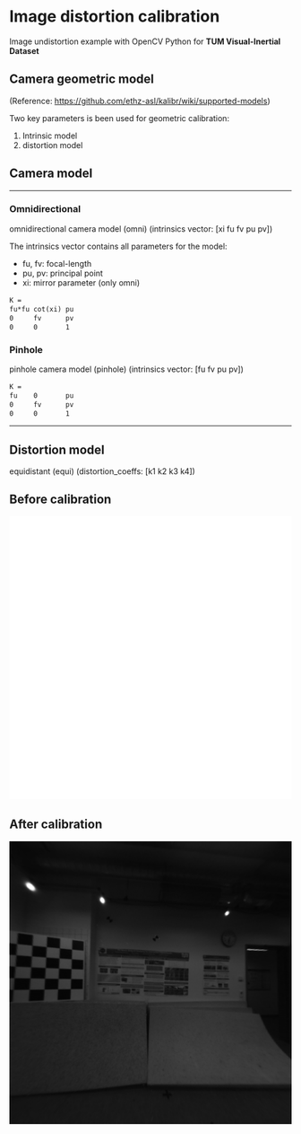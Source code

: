 # Image distortion calibration

Image undistortion example with OpenCV Python for **TUM Visual-Inertial Dataset**

## Camera geometric model
(Reference: https://github.com/ethz-asl/kalibr/wiki/supported-models)

Two key parameters is been used for geometric calibration:
1. Intrinsic model
2. distortion model

## Camera model
---
### Omnidirectional
omnidirectional camera model (omni) 
(intrinsics vector: [xi fu fv pu pv])

The intrinsics vector contains all parameters for the model:
  * fu, fv: focal-length
  * pu, pv: principal point
  * xi: mirror parameter (only omni)
```
K = 
fu*fu cot(xi) pu
0     fv      pv
0     0       1
```
### Pinhole
pinhole camera model (pinhole) 
(intrinsics vector: [fu fv pu pv])
```
K = 
fu    0       pu
0     fv      pv
0     0       1
```
---

## Distortion model

equidistant (equi)
(distortion_coeffs: [k1 k2 k3 k4])

## Before calibration
![](./1.png)

## After calibration
![](./out.png)
